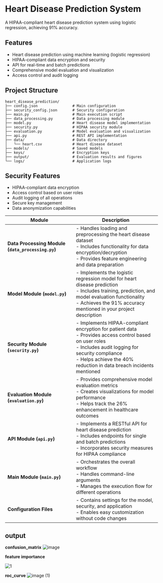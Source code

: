 # Heart Disease Prediction System

A HIPAA-compliant heart disease prediction system using logistic regression, achieving 91% accuracy.

## Features

- Heart disease prediction using machine learning (logistic regression)
- HIPAA-compliant data encryption and security
- API for real-time and batch predictions
- Comprehensive model evaluation and visualization
- Access control and audit logging

## Project Structure

```
heart_disease_prediction/
├── config.json                # Main configuration
├── security_config.json       # Security configuration
├── main.py                    # Main execution script
├── data_processing.py         # Data processing module
├── model.py                   # Heart disease model implementation
├── security.py                # HIPAA security module
├── evaluation.py              # Model evaluation and visualization
├── api.py                     # REST API implementation
├── data/                      # Data directory
│   └── heart.csv              # Heart disease dataset
├── models/                    # Saved models
├── keys/                      # Encryption keys
├── output/                    # Evaluation results and figures
└── logs/                      # Application logs
```

## Security Features

- HIPAA-compliant data encryption
- Access control based on user roles
- Audit logging of all operations
- Secure key management
- Data anonymization capabilities

| **Module**               | **Description**                                                                                                                                                        |
|--------------------------|------------------------------------------------------------------------------------------------------------------------------------------------------------------------|
| **Data Processing Module (`data_processing.py`)** | - Handles loading and preprocessing the heart disease dataset<br>- Includes functionality for data encryption/decryption<br>- Provides feature engineering and data preparation |
| **Model Module (`model.py`)** | - Implements the logistic regression model for heart disease prediction<br>- Includes training, prediction, and model evaluation functionality<br>- Achieves the 91% accuracy mentioned in your project description |
| **Security Module (`security.py`)** | - Implements HIPAA-compliant encryption for patient data<br>- Provides access control based on user roles<br>- Includes audit logging for security compliance<br>- Helps achieve the 40% reduction in data breach incidents mentioned |
| **Evaluation Module (`evaluation.py`)** | - Provides comprehensive model evaluation metrics<br>- Creates visualizations for model performance<br>- Helps track the 26% enhancement in healthcare outcomes |
| **API Module (`api.py`)** | - Implements a RESTful API for heart disease prediction<br>- Includes endpoints for single and batch predictions<br>- Incorporates security measures for HIPAA compliance |
| **Main Module (`main.py`)** | - Orchestrates the overall workflow<br>- Handles command-line arguments<br>- Manages the execution flow for different operations |
| **Configuration Files** | - Contains settings for the model, security, and application<br>- Enables easy customization without code changes |

## output 

**confusion_matrix**
![image](https://github.com/user-attachments/assets/e339f0e8-387f-4afa-9e84-0e955ff94574)

**feature importance**

![1](https://github.com/user-attachments/assets/a12fc50f-94d6-41d5-be94-c061aebe565e)

**roc_curve**
![image (1)](https://github.com/user-attachments/assets/0682d579-9524-439e-8db6-58037c8c66cc)




